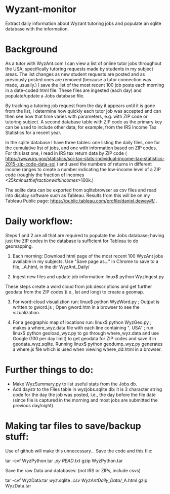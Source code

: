 # Wyzant-monitor
Extract daily information about Wyzant tutoring jobs and populate an sqlite database with the information.

# Background
As a tutor with WyzAnt.com I can view a list of online tutor jobs throughout the USA;
specifically tutoring requests made by students in my subject areas.
The list changes as new student requests are posted and as previously posted ones are removed
(because a tutor connection was made, usually.) I save the list of the most recent 100 job posts
each morning in a date-coded html file. These files are ingested (each day) and populate/update
a Jobs database file.

By tracking a tutoring job request from the day it appears until it is gone from the list,
I determine how quickly each tutor job was accepted and can then see how that time varies with parameters,
e.g. with ZIP code or tutoring subject. A second database table with ZIP code as the primary key
can be used to include other data, for example, from the IRS Income Tax Statistics for a recent year.

In the sqlite database I have three tables: one listing the daily files, one for the cumulative list of jobs,
and one with information based on ZIP codes.  For this last one, I read in IRS tax return data by ZIP code ( https://www.irs.gov/statistics/soi-tax-stats-individual-income-tax-statistics-2015-zip-code-data-soi )
and used the numbers of returns in different income ranges to create a number indicating the
low-income level of a ZIP code (roughly the fraction of incomes <$25k minus the fraction with incomes >$100k.)

The sqlite data can be exported from sqlitebrowser as csv files and read into display software such as Tableau.
Results from this will be on my Tableau Public page:
https://public.tableau.com/profile/daniel.dewey#!/ .

# Daily workflow:
Steps 1 and 2 are all that are required to populate the Jobs database; 
having just the ZIP codes in the database is sufficient for Tableau to do geomapping.

1) Each morning:
     Download html page of the most recent 100 WyzAnt jobs available in my subjects.
     Use "Save page as..." in Chrome to save to a file, <datecode>_A.html, in the dir WyzAnt_Daily/

2) Ingest new files and update job information:
    linux$ python WyzIngest.py

These steps create a word cloud from job descriptions and get further geodata from the ZIP codes
(i.e., lat and long) to create a geomap.

3) For word-cloud visualiztion run: linux$ python WyzWord.py ;
             Output is written to gword.js ;
   Open gword.htm in a browser to see the vizualization.

4) For a geographic map of locations run: linux$ python WyzGeo.py ;
         makes a where_wyz.data file with each line containing
              "<zipcode>, USA" ;
   run linux$ python geoload_wyz.py
                                 to go through where_wyz.data and use Google (100 per day limit)
                                 to get geodata for ZIP codes and save it in geodata_wyz.sqlite.
   Running linux$ python geodump_wyz.py generates a where.js file
   which is used when viewing where_dd.html in a browser.


# Further things to do:
- Make WyzSummary.py to list useful stats from the Jobs db.
- Add daystr to the Files table in wyzjobs.sqlite db:
       it is 3 character string code for the day the job was posted,
       i.e., the day before the file date
       (since file is captured in the morning and most jobs are submitted the previous day/night).


# Making tar files to save/backup stuff:
Use of github will make this unnecessary... Save the code and this file:

tar -cvf WyzPython.tar *.py READ*.txt
gzip WyzPython.tar

Save the raw Data and databases:  (not IRS or ZIPs, include csvs)

tar -cvf WyzData.tar *wyz*.sqlite *.csv WyzAntDaily_Data/*_A.html
gzip WyzData.tar

